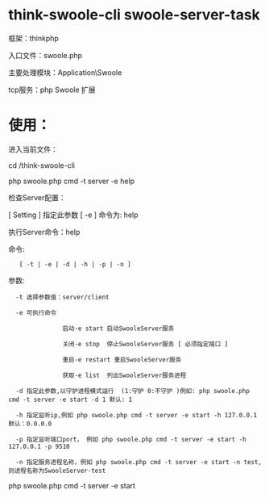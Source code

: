# think-swoole-cli  swoole-server-task

框架：thinkphp 

入口文件：swoole.php

主要处理模块：Application\Swoole

tcp服务：php Swoole 扩展

# 使用：

进入当前文件：

cd /think-swoole-cli

php swoole.php cmd -t server -e help

检查Server配置：

  [ Setting ] 指定此参数 [ -e ] 命令为: help
  
执行Server命令：help

  命令:
  
       [ -t | -e | -d | -h | -p | -n ]		
       
  参数:		
  
      -t 选择参数值：server/client
			
      -e 可执行命令
      
                   启动-e start 启动SwooleServer服务	
	
                   关闭-e stop  停止SwooleServer服务 [ 必须指定端口 ]	
	
                   重启-e restart 重启SwooleServer服务			
	
                   获取-e list  列出SwooleServer服务进程
	
      -d 指定此参数,以守护进程模式运行  (1:守护 0:不守护 )例如: php swoole.php cmd -t server -e start -d 1 默认: 1 
		
      -h 指定监听ip,例如 php swoole.php cmd -t server -e start -h 127.0.0.1 默认：0.0.0.0
		
      -p 指定监听端口port， 例如 php swoole.php cmd -t server -e start -h 127.0.0.1 -p 9510
		
      -n 指定服务进程名称，例如 php swoole.php cmd -t server -e start -n test, 则进程名称为SwooleServer-test	

php swoole.php cmd -t server -e start


